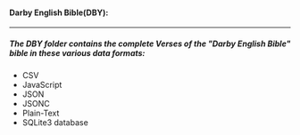 #### Darby English Bible(DBY):
----
##### The DBY folder contains the complete Verses of the "Darby English Bible" bible in these various data formats:
* CSV
* JavaScript
* JSON
* JSONC
* Plain-Text
* SQLite3 database